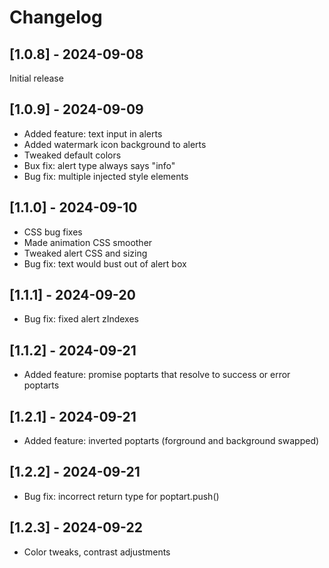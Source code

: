 # Changelog

## [1.0.8] - 2024-09-08

Initial release

## [1.0.9] - 2024-09-09

- Added feature: text input in alerts
- Added watermark icon background to alerts
- Tweaked default colors
- Bux fix: alert type always says "info"
- Bug fix: multiple injected style elements

## [1.1.0] - 2024-09-10

- CSS bug fixes
- Made animation CSS smoother
- Tweaked alert CSS and sizing
- Bug fix: text would bust out of alert box
  
## [1.1.1] - 2024-09-20

- Bug fix: fixed alert zIndexes

## [1.1.2] - 2024-09-21

- Added feature: promise poptarts that resolve to success or error poptarts

## [1.2.1] - 2024-09-21

- Added feature: inverted poptarts (forground and background swapped)
  
## [1.2.2] - 2024-09-21

- Bug fix: incorrect return type for poptart.push()

## [1.2.3] - 2024-09-22

- Color tweaks, contrast adjustments
